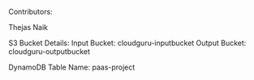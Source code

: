 Contributors:

Thejas Naik

S3 Bucket Details:
Input Bucket: cloudguru-inputbucket
Output Bucket: cloudguru-outputbucket

DynamoDB Table Name: paas-project
